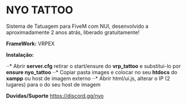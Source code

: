 # NYO TATTOO
Sistema de Tatuagem para FiveM com NUI, desenvolvido a aproximadamente 2 anos atrás, liberado gratuitamente!

**FrameWork:** VRPEX

**Instalação:** 

⋅⋅* Abrir **server.cfg** retirar o start/ensure do **vrp_tattoo** e substitui-lo por **ensure nyo_tattoo**
⋅⋅* Copiar pasta images e colocar no seu **htdocs** do **xampp** ou host de imagem externo
⋅⋅* Abrir html/ui.js, alterar o IP (2 lugares) para o do seu host de imagem

**Duvidas/Suporte**
https://discord.gg/nyo

